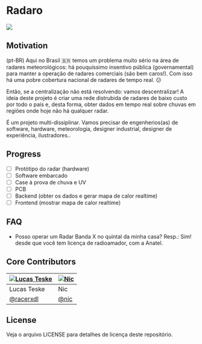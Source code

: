 # Radaro
<img src="https://media.giphy.com/media/TlK63EUHXaZjYgjJ9U4/giphy.gif"/>

## Motivation
(pt-BR) Aqui no Brasil 🇧🇷  temos um problema muito sério na área de radares meteorológicos: há pouquíssimo insentivo pública (governamental) para manter a operação de radares comerciais (são bem caros!). Com isso há uma pobre cobertura nacional de radares de tempo real. 😕

Então, se a centralização não está resolvendo: vamos descentralizar! A ideia deste projeto é criar uma rede distrubida de radares de baixo custo por todo o país e, desta forma, obter dados em tempo real sobre chuvas em regiões onde hoje não há qualquer radar.

É um projeto multi-dissiplinar. Vamos precisar de engenherios(as) de software, hardware, meteorologia, designer industrial, designer de experiência, ilustradores..


## Progress
- [ ] Protótipo do radar (hardware)
- [ ] Software embarcado
- [ ] Case à prova de chuva e UV
- [ ] PCB
- [ ] Backend (obter os dados e gerar mapa de calor realtime)
- [ ] Frontend (mostrar mapa de calor realtime)

## FAQ
- Posso operar um Radar Banda X no quintal da minha casa? Resp.: Sim! desde que você tem licença de radioamador, com a Anatel.



## Core Contributors

[![Lucas Teske](https://avatars1.githubusercontent.com/u/578310?s=64&v=4)](https://github.com/racerxdl) | [![Nic](https://avatars0.githubusercontent.com/u/66042?s=64&v=4)](https://github.com/nic)
|---|---|
| Lucas Teske | Nic |
| [@racerxdl](https://github.com/racerxdl) | [@nic](https://github.com/nic) |

## License
Veja o arquivo LICENSE para detalhes de licença deste repositório.
